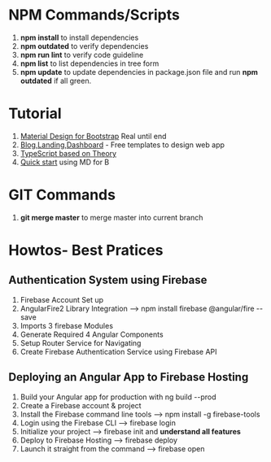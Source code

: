 # NPM Commands/Scripts
1. **npm install** to install dependencies
1. **npm outdated** to verify dependencies
1. **npm run lint** to verify code guideline
1. **npm list** to list dependencies in tree form
1. **npm update** to update dependencies in package.json file and run **npm outdated** if all green.

# Tutorial
1. [Material Design for Bootstrap](https://mdbootstrap.com/docs/angular/) Real until end 
1. [Blog,Landing,Dashboard](https://mdbootstrap.com/freebies/) - Free templates to design web app
1. [TypeScript based on Theory](https://mdbootstrap.com/education/angular/typescript-1-fundamentals/)
1. [Quick start](https://mdbootstrap.com/docs/angular/getting-started/quick-start/) using MD for B

# GIT Commands
1. **git merge master** to merge master into current branch 

# Howtos- Best Pratices
## **Authentication System** using Firebase
1. Firebase Account Set up 
1. AngularFire2 Library Integration --> npm install firebase @angular/fire --save
1. Imports 3 firebase Modules
1. Generate Required 4 Angular Components
1. Setup Router Service for Navigating
1. Create Firebase Authentication Service using Firebase API

## **Deploying an Angular App** to Firebase Hosting
1. Build your Angular app for production with ng build --prod
1. Create a Firebase account & project
1. Install the Firebase command line tools -->  npm install -g firebase-tools
1. Login using the Firebase CLI -->  firebase login
1. Initialize your project --> firebase init and **understand all features**
1. Deploy to Firebase Hosting --> firebase deploy
1. Launch it straight from the command --> firebase open
